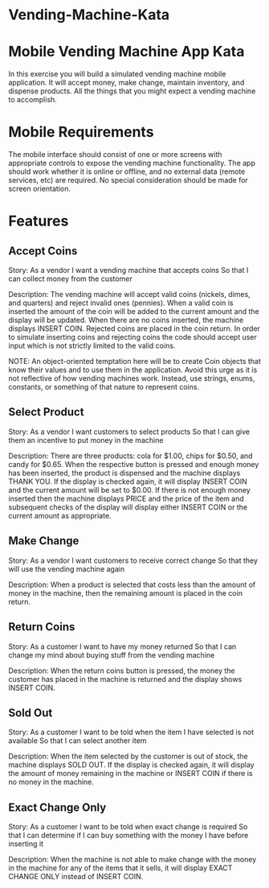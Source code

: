 # Vending-Machine-Kata
Mobile Vending Machine App Kata
===============================
In this exercise you will build a simulated vending machine mobile application.
It will accept money, make change, maintain inventory, and dispense products.
All the things that you might expect a vending machine to accomplish.

Mobile Requirements
===================
The mobile interface should consist of one or more screens with appropriate controls to expose the vending machine functionality.
The app should work whether it is online or offline, and no external data (remote services, etc) are required.
No special consideration should be made for screen orientation.

Features
========

Accept Coins
------------
Story: As a vendor
I want a vending machine that accepts coins
So that I can collect money from the customer

Description: The vending machine will accept valid coins (nickels, dimes, and quarters) and reject invalid ones (pennies).
When a valid coin is inserted the amount of the coin will be added to the current amount and the display will be updated.
When there are no coins inserted, the machine displays INSERT COIN.
Rejected coins are placed in the coin return.
In order to simulate inserting coins and rejecting coins the code should accept user input which is not strictly limited to the valid coins.

NOTE: An object-oriented temptation here will be to create Coin objects that know their values and to use them in the application.
Avoid this urge as it is not reflective of how vending machines work.
Instead, use strings, enums, constants, or something of that nature to represent coins.

Select Product
--------------
Story: As a vendor
I want customers to select products
So that I can give them an incentive to put money in the machine

Description: There are three products: cola for $1.00, chips for $0.50, and candy for $0.65.
When the respective button is pressed and enough money has been inserted, the product is dispensed and the machine displays THANK YOU.
If the display is checked again, it will display INSERT COIN and the current amount will be set to $0.00.
If there is not enough money inserted then the machine displays PRICE and the price of the item and subsequent checks of the display will display either INSERT COIN or the current amount as appropriate.

Make Change
-----------
Story: As a vendor
I want customers to receive correct change
So that they will use the vending machine again

Description: When a product is selected that costs less than the amount of money in the machine, then the remaining amount is placed in the coin return.

Return Coins
------------
Story: As a customer
I want to have my money returned
So that I can change my mind about buying stuff from the vending machine

Description: When the return coins button is pressed, the money the customer has placed in the machine is returned and the display shows INSERT COIN.

Sold Out
--------
Story: As a customer
I want to be told when the item I have selected is not available
So that I can select another item

Description: When the item selected by the customer is out of stock, the machine displays SOLD OUT.
If the display is checked again, it will display the amount of money remaining in the machine or INSERT COIN if there is no money in the machine.

Exact Change Only
-----------------
Story: As a customer
I want to be told when exact change is required
So that I can determine if I can buy something with the money I have before inserting it

Description: When the machine is not able to make change with the money in the machine for any of the items that it sells, it will display EXACT CHANGE ONLY instead of INSERT COIN.
